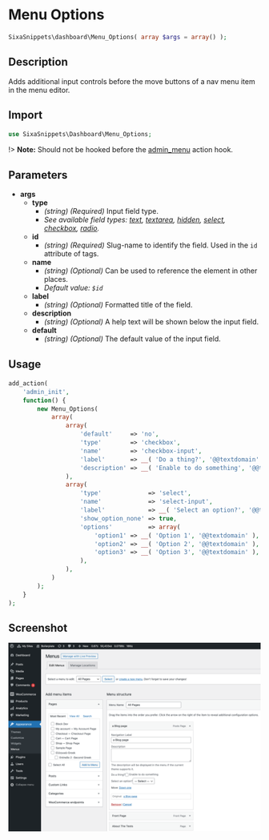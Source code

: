 # Menu Options

```php
SixaSnippets\dashboard\Menu_Options( array $args = array() );
```

## Description

Adds additional input controls before the move buttons of a nav menu item in the menu editor.

## Import

```php 
use SixaSnippets\Dashboard\Menu_Options;
```

!> **Note:** Should not be hooked before the [admin_menu](http://developer.wordpress.org/reference/hooks/admin_menu/) action hook.

## Parameters

- **args**
    - **type**
        - *(string) (Required)* Input field type.
        - *See available field types: [text](fields/text-field.md), [textarea](fields/textarea-field.md), [hidden](fields/hidden-field.md), [select](fields/select-field.md), [checkbox](fields/checkbox-field.md), [radio](fields/radio-field.md).*
    - **id**
        - *(string) (Required)* Slug-name to identify the field. Used in the `id` attribute of tags.
    - **name**
        - *(string) (Optional)* Can be used to reference the element in other places.
        - *Default value: `$id`*
    - **label**
        - *(string) (Optional)* Formatted title of the field.
    - **description**
        - *(string) (Optional)* A help text will be shown below the input field.
    - **default**
        - *(string) (Optional)* The default value of the input field.

## Usage

```php
add_action(
	'admin_init',
	function() {
		new Menu_Options(
			array(
				array(
					'default'     => 'no',
					'type'        => 'checkbox',
					'name'        => 'checkbox-input',
					'label'       => __( 'Do a thing?', '@@textdomain' ),
					'description' => __( 'Enable to do something', '@@textdomain' ),
				),
				array(
                    'type'             => 'select',
					'name'             => 'select-input',
					'label'            => __( 'Select an option?', '@@textdomain' ),
					'show_option_none' => true,
					'options'          => array(
						'option1' => __( 'Option 1', '@@textdomain' ),
						'option2' => __( 'Option 2', '@@textdomain' ),
						'option3' => __( 'Option 3', '@@textdomain' ),
					),
				),
			)
		);
	}
);
```

## Screenshot

![](../assets/menu-options.png ':size=30%')